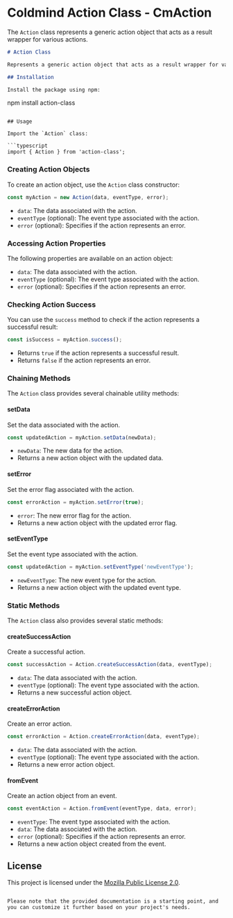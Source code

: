 
Coldmind Action Class - CmAction
===================================
The `Action` class represents a generic action object that acts as a result wrapper for various actions.

```markdown
# Action Class

Represents a generic action object that acts as a result wrapper for various actions.

## Installation

Install the package using npm:

```
npm install action-class
```

## Usage

Import the `Action` class:

```typescript
import { Action } from 'action-class';
```

### Creating Action Objects

To create an action object, use the `Action` class constructor:

```typescript
const myAction = new Action(data, eventType, error);
```

- `data`: The data associated with the action.
- `eventType` (optional): The event type associated with the action.
- `error` (optional): Specifies if the action represents an error.

### Accessing Action Properties

The following properties are available on an action object:

- `data`: The data associated with the action.
- `eventType` (optional): The event type associated with the action.
- `error` (optional): Specifies if the action represents an error.

### Checking Action Success

You can use the `success` method to check if the action represents a successful result:

```typescript
const isSuccess = myAction.success();
```

- Returns `true` if the action represents a successful result.
- Returns `false` if the action represents an error.

### Chaining Methods

The `Action` class provides several chainable utility methods:

#### setData

Set the data associated with the action.

```typescript
const updatedAction = myAction.setData(newData);
```

- `newData`: The new data for the action.
- Returns a new action object with the updated data.

#### setError

Set the error flag associated with the action.

```typescript
const errorAction = myAction.setError(true);
```

- `error`: The new error flag for the action.
- Returns a new action object with the updated error flag.

#### setEventType

Set the event type associated with the action.

```typescript
const updatedAction = myAction.setEventType('newEventType');
```

- `newEventType`: The new event type for the action.
- Returns a new action object with the updated event type.

### Static Methods

The `Action` class also provides several static methods:

#### createSuccessAction

Create a successful action.

```typescript
const successAction = Action.createSuccessAction(data, eventType);
```

- `data`: The data associated with the action.
- `eventType` (optional): The event type associated with the action.
- Returns a new successful action object.

#### createErrorAction

Create an error action.

```typescript
const errorAction = Action.createErrorAction(data, eventType);
```

- `data`: The data associated with the action.
- `eventType` (optional): The event type associated with the action.
- Returns a new error action object.

#### fromEvent

Create an action object from an event.

```typescript
const eventAction = Action.fromEvent(eventType, data, error);
```

- `eventType`: The event type associated with the action.
- `data`: The data associated with the action.
- `error` (optional): Specifies if the action represents an error.
- Returns a new action object created from the event.

## License

This project is licensed under the [Mozilla Public License 2.0](https://mozilla.org/MPL/2.0/).
```

Please note that the provided documentation is a starting point, and you can customize it further based on your project's needs.
